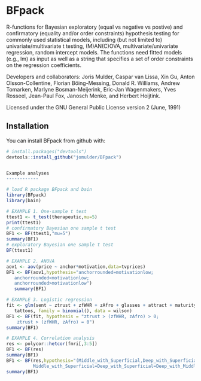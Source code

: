 # BFpack

R-functions for Bayesian exploratory (equal vs negative vs postive) and confirmatory (equality and/or order constraints) hypothesis testing for commonly used statistical models, including (but not limited to) univariate/multivariate t testing, (M)AN(C)OVA, multivariate/univariate regression, random intercept models. The functions need fitted models (e.g., lm) as input as well as a string that specifies a set of order constraints on the regression coefficients.

Developers and collaborators: Joris Mulder, Caspar van Lissa, Xin Gu, Anton Olsson-Collentine, Florian Böing-Messing, Donald R. Williams, Andrew Tomarken, Marlyne Bosman-Meijerink, Eric-Jan Wagenmakers, Yves Rosseel, Jean-Paul Fox, Janosch Menke, and Herbert Hoijtink.

Licensed under the GNU General Public License version 2 (June, 1991)


Installation
------------

You can install BFpack from github with:

``` r
# install.packages("devtools")
devtools::install_github("jomulder/BFpack")


Example analyses
------------

# load R package BFpack and bain
library(BFpack)
library(bain)

# EXAMPLE 1. One-sample t test
ttest1 <- t_test(therapeutic,mu=5)
print(ttest1)
# confirmatory Bayesian one sample t test
BF1 <- BF(ttest1,"mu=5")
summary(BF1)
# exploratory Bayesian one sample t test
BF(ttest1)

# EXAMPLE 2. ANOVA
aov1 <- aov(price ~ anchor*motivation,data=tvprices)
BF1 <- BF(aov1,hypothesis="anchorrounded=motivationlow;
   anchorrounded<motivationlow;
   anchorrounded>motivationlow")
   summary(BF1)

# EXAMPLE 3. Logistic regression
fit <- glm(sent ~ ztrust + zfWHR + zAfro + glasses + attract + maturity +
   tattoos, family = binomial(), data = wilson)
BF1 <- BF(fit, hypothesis = "ztrust > (zfWHR, zAfro) > 0;
    ztrust > (zfWHR, zAfro) = 0")
summary(BF1)

# EXAMPLE 4. Correlation analysis
res <- polycor::hetcor(fmri[,3:5])
BF1 <- BF(res)
summary(BF1)
BF1 <- BF(res,hypothesis="(Middle_with_Superficial,Deep_with_Superficial,Deep_with_Middle) > 0;
          Middle_with_Superficial=Deep_with_Superficial=Deep_with_Middle=0")
summary(BF1)





